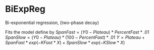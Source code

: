 # BiExpReg
Bi-exponential regression, (two-phase decay)

Fits the model define by
$SpanFast=(Y0-Plateau)*PercentFast*.01$
$SpanSlow=(Y0-Plateau)*(100-PercentFast)*.01$
$Y=Plateau + SpanFast*exp(-KFast*X) + SpanSlow*exp(-KSlow*X)$
